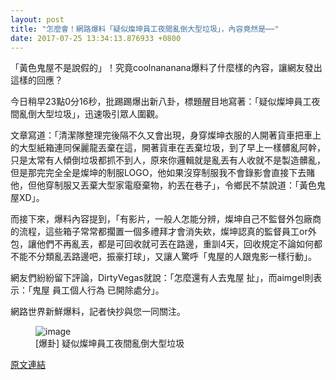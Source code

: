 ```yaml
---
layout: post
title: "怎麼會！網路爆料「疑似燦坤員工夜間亂倒大型垃圾」，內容竟然是⋯⋯"
date: 2017-07-25 13:34:13.876933 +0800
---
```


「黃色鬼屋不是說假的」！究竟coolnananana爆料了什麼樣的內容，讓網友發出這樣的回應？

今日稍早23點0分16秒，批踢踢爆出新八卦，標題醒目地寫著：「疑似燦坤員工夜間亂倒大型垃圾」，迅速吸引眾人圍觀。

文章寫道：「清潔隊整理完後隔不久又會出現，身穿燦坤衣服的人開著貨車把車上的大型紙箱連同保麗龍丟棄在這，開著貨車在丟棄垃圾，到了早上一樣髒亂阿幹，只是太常有人傾倒垃圾都抓不到人，原來你邏輯就是亂丟有人收就不是製造髒亂，但是那完完全全是燦坤的制服LOGO，他如果沒穿制服我不會錄影會直接下去賭他，但他穿制服又丟棄大型家電廢棄物，約丟在巷子」，令鄉民不禁說道：「黃色鬼屋XD」。

而接下來，爆料內容提到，「有影片，一般人怎能分辨，燦坤自己不監督外包廠商的流程，這些箱子常常都擱置一個多禮拜才會消失欸，燦坤認真的監督員工or外包，讓他們不再亂丟，都是可回收就可丟在路邊，重訓4天，回收規定不論如何都不能不分類亂丟路邊吧，振豪打球」，又讓人驚呼「鬼屋的人跟鬼影一樣行動」。

網友們紛紛留下評論，DirtyVegas就說：「怎麼還有人去鬼屋 扯」，而aimgel則表示：「鬼屋 員工個人行為 已開除處分」。

網路世界新鮮爆料，記者快抄與您一同關注。

<figure>
<img src="http://i.imgur.com/ANHC01Q.jpg" alt="image">
<figcaption>
[爆卦] 疑似燦坤員工夜間亂倒大型垃圾
</figcaption>
</figure>

<a href = "https://www.ptt.cc/bbs/Gossiping/M.1500908418.A.FFE.html">原文連結</a>

